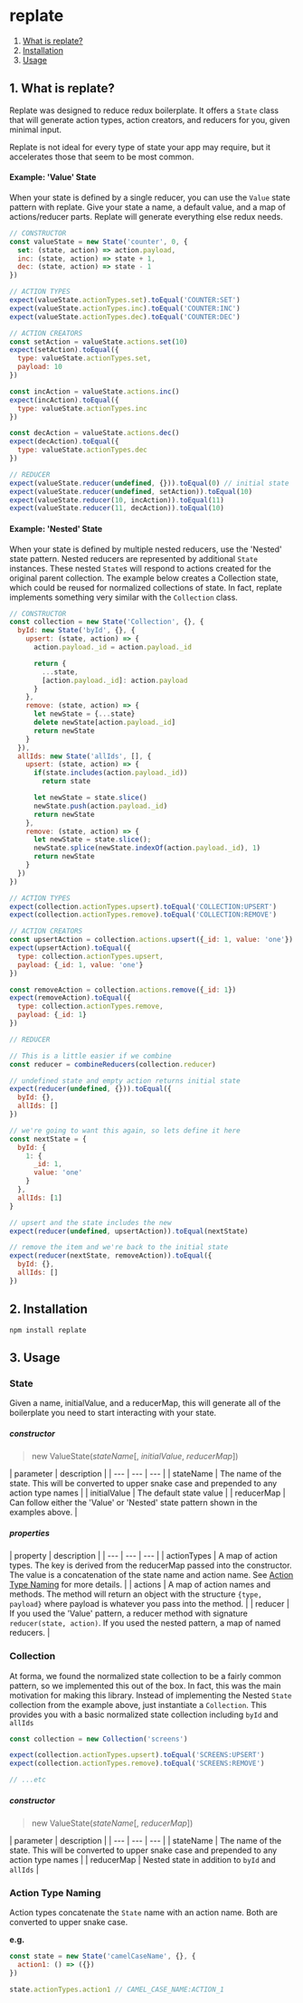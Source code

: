 # replate

1. [What is replate?](#1-what-is-replate)
2. [Installation](#2-installation)
3. [Usage](#3-usage)

## 1. What is replate?
Replate was designed to reduce redux boilerplate. It offers a `State` class that will generate action types, action creators, and reducers for you, given minimal input.

Replate is not ideal for every type of state your app may require, but it accelerates those that seem to be most common.

#### Example: 'Value' State
When your state is defined by a single reducer, you can use the `Value` state pattern with replate. Give your state a name, a default value, and a map of actions/reducer parts. Replate will generate everything else redux needs.

```javascript
// CONSTRUCTOR
const valueState = new State('counter', 0, {
  set: (state, action) => action.payload,
  inc: (state, action) => state + 1,
  dec: (state, action) => state - 1
})

// ACTION TYPES
expect(valueState.actionTypes.set).toEqual('COUNTER:SET')
expect(valueState.actionTypes.inc).toEqual('COUNTER:INC')
expect(valueState.actionTypes.dec).toEqual('COUNTER:DEC')

// ACTION CREATORS
const setAction = valueState.actions.set(10)
expect(setAction).toEqual({
  type: valueState.actionTypes.set,
  payload: 10
})

const incAction = valueState.actions.inc()
expect(incAction).toEqual({
  type: valueState.actionTypes.inc
})

const decAction = valueState.actions.dec()
expect(decAction).toEqual({
  type: valueState.actionTypes.dec
})

// REDUCER
expect(valueState.reducer(undefined, {})).toEqual(0) // initial state
expect(valueState.reducer(undefined, setAction)).toEqual(10)
expect(valueState.reducer(10, incAction)).toEqual(11)
expect(valueState.reducer(11, decAction)).toEqual(10)
```

#### Example: 'Nested' State
When your state is defined by multiple nested reducers, use the 'Nested' state pattern. Nested reducers are represented by additional `State` instances. These nested `State`s will respond to actions created for the original parent collection. The example below creates a Collection state, which could be reused for normalized collections of state. In fact, replate implements something very similar with the `Collection` class.

```javascript
// CONSTRUCTOR
const collection = new State('Collection', {}, {
  byId: new State('byId', {}, {
    upsert: (state, action) => {
      action.payload._id = action.payload._id

      return {
        ...state,
        [action.payload._id]: action.payload
      }
    },
    remove: (state, action) => {
      let newState = {...state}
      delete newState[action.payload._id]
      return newState
    }
  }),
  allIds: new State('allIds', [], {
    upsert: (state, action) => {
      if(state.includes(action.payload._id))
        return state

      let newState = state.slice()
      newState.push(action.payload._id)
      return newState
    },
    remove: (state, action) => {
      let newState = state.slice();
      newState.splice(newState.indexOf(action.payload._id), 1)
      return newState
    }
  })
})

// ACTION TYPES
expect(collection.actionTypes.upsert).toEqual('COLLECTION:UPSERT')
expect(collection.actionTypes.remove).toEqual('COLLECTION:REMOVE')

// ACTION CREATORS
const upsertAction = collection.actions.upsert({_id: 1, value: 'one'})
expect(upsertAction).toEqual({
  type: collection.actionTypes.upsert,
  payload: {_id: 1, value: 'one'}
})

const removeAction = collection.actions.remove({_id: 1})
expect(removeAction).toEqual({
  type: collection.actionTypes.remove,
  payload: {_id: 1}
})

// REDUCER

// This is a little easier if we combine
const reducer = combineReducers(collection.reducer)

// undefined state and empty action returns initial state
expect(reducer(undefined, {})).toEqual({
  byId: {},
  allIds: []
})

// we're going to want this again, so lets define it here
const nextState = {
  byId: {
    1: {
      _id: 1,
      value: 'one'
    }
  },
  allIds: [1]
}

// upsert and the state includes the new
expect(reducer(undefined, upsertAction)).toEqual(nextState)

// remove the item and we're back to the initial state
expect(reducer(nextState, removeAction)).toEqual({
  byId: {},
  allIds: []
})
```

## 2. Installation
```
npm install replate
```

## 3. Usage

### State
Given a name, initialValue, and a reducerMap, this will generate all of the boilerplate you need to start interacting with your state.

##### constructor
> new ValueState(*stateName*[, *initialValue*, *reducerMap*])

| parameter | description |
| --- | --- | --- |
| stateName | The name of the state. This will be converted to upper snake case and prepended to any action type names |
| initialValue | The default state value |
| reducerMap | Can follow either the 'Value' or 'Nested' state pattern shown in the examples above. |


##### properties
| property | description |
| --- | --- | --- |
| actionTypes | A map of action types. The key is derived from the reducerMap passed into the constructor. The value is a concatenation of the state name and action name. See [Action Type Naming](#action-type-naming) for more details. |
| actions | A map of action names and methods. The method will return an object with the structure `{type, payload}` where payload is whatever you pass into the method. |
| reducer | If you used the 'Value' pattern, a reducer method with signature `reducer(state, action)`. If you used the nested pattern, a map of named reducers. |


### Collection
At forma, we found the normalized state collection to be a fairly common pattern, so we implemented this out of the box. In fact, this was the main motivation for making this library. Instead of implementing the Nested `State` collection from the example above, just instantiate a `Collection`. This provides you with a basic normalized state collection including `byId` and `allIds`

```javascript
const collection = new Collection('screens')

expect(collection.actionTypes.upsert).toEqual('SCREENS:UPSERT')
expect(collection.actionTypes.remove).toEqual('SCREENS:REMOVE')

// ...etc
```

##### constructor
> new ValueState(*stateName*[, *reducerMap*])

| parameter | description |
| --- | --- | --- |
| stateName | The name of the state. This will be converted to upper snake case and prepended to any action type names |
| reducerMap | Nested state in addition to `byId` and `allIds` |

### Action Type Naming
Action types concatenate the `State` name with an action name. Both are converted to upper snake case.

**e.g.**
```javascript
const state = new State('camelCaseName', {}, {
  action1: () => ({})
})

state.actionTypes.action1 // CAMEL_CASE_NAME:ACTION_1
```
